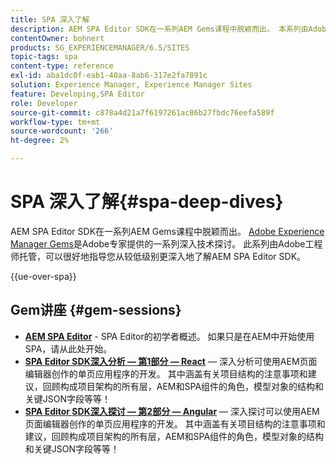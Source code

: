 ```yaml
---
title: SPA 深入了解
description: AEM SPA Editor SDK在一系列AEM Gems课程中脱颖而出。 本系列由Adobe工程师托管，可以很好地指导您从较低级别深入了解由AEM工程师托管的Adobe SPA Editor SDK。
contentOwner: bohnert
products: SG_EXPERIENCEMANAGER/6.5/SITES
topic-tags: spa
content-type: reference
exl-id: aba1dc0f-eab1-40aa-8ab6-317e2fa7891c
solution: Experience Manager, Experience Manager Sites
feature: Developing,SPA Editor
role: Developer
source-git-commit: c878a4d21a7f6197261ac86b27fbdc76eefa589f
workflow-type: tm+mt
source-wordcount: '266'
ht-degree: 2%

---
```



# SPA 深入了解{#spa-deep-dives}

AEM SPA Editor SDK在一系列AEM Gems课程中脱颖而出。 [Adobe Experience Manager Gems](https://helpx.adobe.com/experience-manager/kt/eseminars/gems/aem-index.html)是Adobe专家提供的一系列深入技术探讨。 此系列由Adobe工程师托管，可以很好地指导您从较低级别更深入地了解AEM SPA Editor SDK。

{{ue-over-spa}}

## Gem讲座 {#gem-sessions}

* **[AEM SPA Editor](https://experienceleague.adobe.com/en/docs/events/experience-manager-gems-recordings/gems2018/aem-spa-editor)** - SPA Editor的初学者概述。 如果只是在AEM中开始使用SPA，请从此处开始。
* **[SPA Editor SDK深入分析 — 第1部分 — React](https://experienceleague.adobe.com/en/docs/events/experience-manager-gems-recordings/gems2018/spa-editor-sdk-deep-dive-react)** — 深入分析可使用AEM页面编辑器创作的单页应用程序的开发。 其中涵盖有关项目结构的注意事项和建议，回顾构成项目架构的所有层，AEM和SPA组件的角色，模型对象的结构和关键JSON字段等等！
* **[SPA Editor SDK深入探讨 — 第2部分 — Angular](https://experienceleague.adobe.com/en/docs/events/experience-manager-gems-recordings/gems2018/spa-editor-sdk-deep-dive-react)** — 深入探讨可以使用AEM页面编辑器创作的单页应用程序的开发。 其中涵盖有关项目结构的注意事项和建议，回顾构成项目架构的所有层，AEM和SPA组件的角色，模型对象的结构和关键JSON字段等等！
